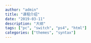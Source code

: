 ```yaml
---
author: "admin"
title: "课程介绍"
date: "2019-03-11"
description: "大纲"
tags: ["pc", "switch", "ps4", "html"]
categories: ["themes", "syntax"]
---
```



<!--more-->

